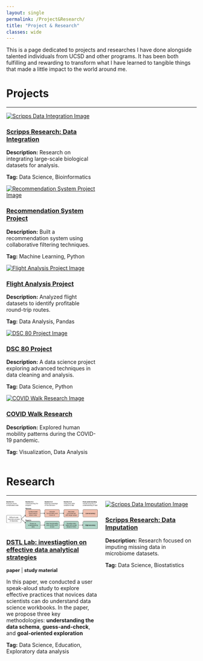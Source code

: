 ```yaml
---
layout: single
permalink: /Project&Research/
title: "Project & Research"
classes: wide
---
```

This is a page dedicated to projects and researches I have done alongside talented individuals from UCSD and other programs. It has been both fulfilling and rewarding to transform what I have learned to tangible things that made a little impact to the world around me.


# Projects
---
<div style="display: flex; flex-wrap: wrap; gap: 20px;">
  <div style="width: 48%;">
    <a href="/projects/scripps-research-data-integration/">
      <img src="path_to_integration_image" alt="Scripps Data Integration Image" style="width: 100%; height: auto;">
    </a>
    <a href="/projects/scripps-research-data-integration/">
      <h3>Scripps Research: Data Integration</h3>
    </a>
    <p><strong>Description:</strong> Research on integrating large-scale biological datasets for analysis.</p>
    <p><strong>Tag:</strong> Data Science, Bioinformatics</p>
  </div>
</div>


<div style="display: flex; flex-wrap: wrap; gap: 20px;">
  <div style="width: 48%;">
    <a href="/projects/recommendation-system/">
      <img src="path_to_recommendation_image" alt="Recommendation System Project Image" style="width: 100%; height: auto;">
    </a>
    <a href="/projects/recommendation-system/">
      <h3>Recommendation System Project</h3>
    </a>
    <p><strong>Description:</strong> Built a recommendation system using collaborative filtering techniques.</p>
    <p><strong>Tag:</strong> Machine Learning, Python</p>
  </div>
</div>

<div style="display: flex; flex-wrap: wrap; gap: 20px;">
  <div style="width: 48%;">
    <a href="/projects/flight-analysis/">
      <img src="path_to_flight_analysis_image" alt="Flight Analysis Project Image" style="width: 100%; height: auto;">
    </a>
    <a href="/projects/flight-analysis/">
      <h3>Flight Analysis Project</h3>
    </a>
    <p><strong>Description:</strong> Analyzed flight datasets to identify profitable round-trip routes.</p>
    <p><strong>Tag:</strong> Data Analysis, Pandas</p>
  </div>
</div>

<div style="display: flex; flex-wrap: wrap; gap: 20px;">
  <div style="width: 48%;">
    <a href="/projects/dsc80-project/">
      <img src="path_to_dsc80_image" alt="DSC 80 Project Image" style="width: 100%; height: auto;">
    </a>
    <a href="/projects/dsc80-project/">
      <h3>DSC 80 Project</h3>
    </a>
    <p><strong>Description:</strong> A data science project exploring advanced techniques in data cleaning and analysis.</p>
    <p><strong>Tag:</strong> Data Science, Python</p>
  </div>
</div>

<div style="display: flex; flex-wrap: wrap; gap: 20px;">
  <div style="width: 48%;">
    <a href="/projects/covidwalk-research/">
      <img src="path_to_covidwalk_image" alt="COVID Walk Research Image" style="width: 100%; height: auto;">
    </a>
    <a href="/projects/covidwalk-research/">
      <h3>COVID Walk Research</h3>
    </a>
    <p><strong>Description:</strong> Explored human mobility patterns during the COVID-19 pandemic.</p>
    <p><strong>Tag:</strong> Visualization, Data Analysis</p>
  </div>
</div>


# Research
---
<div style="display: flex; flex-wrap: wrap; gap: 20px;">
  <div style="width: 48%;">
    <a href="/projects_research/da-strategies-research/">
      <img src="../assets/images/dstl_project_pic.png" alt="dstl_project_pic" style="width: 100%; height: auto;">
    </a>
    <a href="/projects_research/da-strategies-research/">
      <h3>DSTL Lab: investiagtion on effective data analytical strategies</h3>
    </a>
    <p style="font-size: 0.9em; line-height: 1.2em; margin: 5px 0;">
      <a href="../assets/files/2025_sigcse_experts_vs_novices_SIGCSE.pdf" style="text-decoration: none; font-weight: bold;">paper</a> | 
      <a href="https://github.com/dstl-lab/Code-Comprehension-User-Study" style="text-decoration: none; font-weight: bold;">study material</a>
    </p>
    <p>In this paper, we conducted a user speak-aloud study to explore effective practices
    that novices data scientists can do understand data science workbooks. In the paper, we propose three key
    methodologies: <strong>understanding the data schema</strong>, <strong>guess-and-check</strong>, and 
    <strong>goal-oriented exploration</strong></p>
    <p><strong>Tag:</strong> Data Science, Education, Exploratory data analysis</p>
  </div>

  <div style="width: 48%;">
    <a href="/projects/scripps-research-data-imputation/">
      <img src="path_to_imputation_image" alt="Scripps Data Imputation Image" style="width: 100%; height: auto;">
    </a>
    <a href="/projects/scripps-research-data-imputation/">
      <h3>Scripps Research: Data Imputation</h3>
    </a>
    <p><strong>Description:</strong> Research focused on imputing missing data in microbiome datasets.</p>
    <p><strong>Tag:</strong> Data Science, Biostatistics</p>
  </div>
</div>


